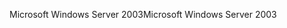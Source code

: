 <span data-ttu-id="dd8e6-101">Microsoft Windows Server 2003</span><span class="sxs-lookup"><span data-stu-id="dd8e6-101">Microsoft Windows Server 2003</span></span>